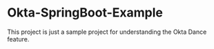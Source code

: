 # Okta-SpringBoot-Example
This project is just a sample project for understanding the Okta Dance feature.
